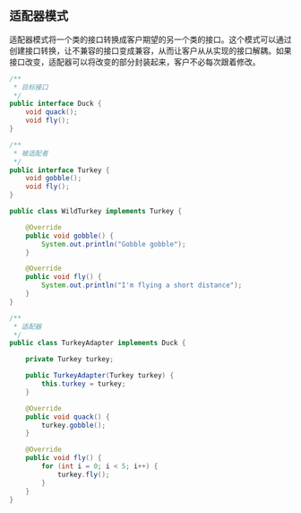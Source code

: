 ## 适配器模式

适配器模式将一个类的接口转换成客户期望的另一个类的接口。这个模式可以通过创建接口转换，让不兼容的接口变成兼容，从而让客户从从实现的接口解耦。如果接口改变，适配器可以将改变的部分封装起来，客户不必每次跟着修改。

```java
/**
 * 目标接口
 */
public interface Duck {
    void quack();
    void fly();
}
```

```java
/**
 * 被适配者
 */
public interface Turkey {
    void gobble();
    void fly();
}
```

```java
public class WildTurkey implements Turkey {

    @Override
    public void gobble() {
        System.out.println("Gobble gobble");
    }

    @Override
    public void fly() {
        System.out.println("I'm flying a short distance");
    }
}
```

```java
/**
 * 适配器
 */
public class TurkeyAdapter implements Duck {

    private Turkey turkey;

    public TurkeyAdapter(Turkey turkey) {
        this.turkey = turkey;
    }

    @Override
    public void quack() {
        turkey.gobble();
    }

    @Override
    public void fly() {
        for (int i = 0; i < 5; i++) {
            turkey.fly();
        }
    }
}
```

